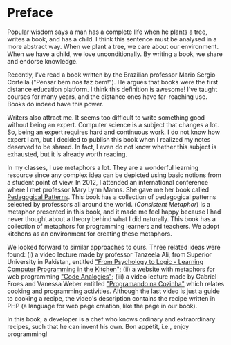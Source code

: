 # Preface

Popular wisdom says a man has a complete life when he plants a tree, writes a book, and has a child. I think this sentence must be analysed in a more abstract way. When we plant a tree, we care about our environment. When we have a child, we love unconditionally. By writing a book, we share and endorse knowledge.

Recently, I've read a book written by the Brazilian professor Mario Sergio Cortella ("Pensar bem nos faz bem!"). He argues that books were the first distance education platform. I think this definition is awesome! I've taught courses for many years, and the distance ones have far-reaching use. Books do indeed have this power.

Writers also attract me. It seems too difficult to write something good without being an expert. Computer science is a subject that changes a lot. So, being an expert requires hard and continuous work. I do not know how expert I am, but I decided to publish this book when I realized my notes deserved to be shared. In fact, I even do not know whether this subject is exhausted, but it is already worth reading.

In my classes, I use metaphors a lot. They are a wonderful learning resource since any complex idea can be depicted using basic notions from a student point of view. In 2012, I attended an international conference where I met professor Mary Lynn Manns. She gave me her book called [Pedagogical Patterns](http://www.pedagogicalpatterns.org "Title"). This book has a collection of pedagogical patterns selected by professors all around the world. (*Consistent Metaphor*) is a metaphor presented in this book, and it made me feel happy because I had never thought about a theory behind what I did naturally. This book has a collection of metaphors for programming learners and teachers. We adopt kitchens as an environment for creating these metaphors.

We looked forward to similar approaches to ours. Three related ideas were found: (i) a video lecture made by professor Tanzeela Ali, from Superior University in Pakistan, entitled ["From Psychology to Logic - Learning Computer Programming in the Kitchen"](https://www.youtube.com/watch?v=Ya3fjj3ewUU); (ii) a website with metaphors for web programming ["Code Analogies"](https://www.codeanalogies.com/); (iii) a video lecture made by Gabriel Froes and Vanessa Weber entitled ["Programando na Cozinha"](https://www.youtube.com/watch?v=UcXpOcF-T6k) which relates cooking and programming activities. Although the last video is just a guide to cooking a recipe, the video's description contains the recipe written in PHP (a language for web page creation, like the page in our book).

In this book, a developer is a chef who knows ordinary and extraordinary recipes, such that he can invent his own. Bon appétit, i.e., enjoy programming!
